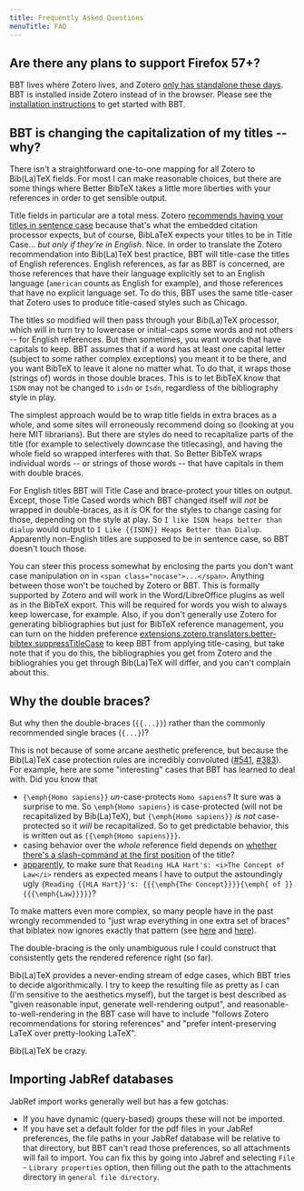 ```yaml
---
title: Frequently Asked Questions
menuTitle: FAQ
---
```


## Are there any plans to support Firefox 57+?

BBT lives where Zotero lives, and Zotero [only has standalone these days](https://www.zotero.org/blog/zotero-5-and-firefox-faq/). BBT is installed inside Zotero instead of in the browser. Please see the [installation instructions](https://retorque.re/zotero-better-bibtex/installation/) to get started with BBT.

## BBT is changing the capitalization of my titles -- why?

There isn't a straightforward one-to-one mapping for all Zotero to Bib(La)TeX fields. For most I can make reasonable
choices, but there are some things where Better BibTeX takes a little more liberties with your references in order to
get sensible output.

Title fields in particular are a total mess. Zotero [recommends having your titles in sentence
case](https://zotero-manual.github.io/zotero-manual/adding-items#sentence-and-title-case) because that's what the
embedded citation processor expects, but of course, BibLaTeX expects your titles to be in Title Case... *but only if
they're in English*. Nice. In order to translate the Zotero recommendation into Bib(La)TeX best practice, BBT will
title-case the titles of English references. English references, as far as BBT is concerned, are those references that
have their language explicitly set to an English language (`american` counts as English for example), and those
references that have no explicit language set. To do this, BBT uses the same title-caser that Zotero uses to produce
title-cased styles such as Chicago.

The titles so modified will then pass through your Bib(La)TeX processor, which will in turn try to lowercase or
initial-caps some words and not others -- for English references. But then sometimes, you want words that have capitals
to keep. BBT assumes that if a word has at least one capital letter (subject to some rather complex exceptions)
you meant it to be there, and you want BibTeX to leave it alone no matter what. To do that, it
wraps those (strings of) words in those double braces. This is to let BibTeX know that `ISDN` may not be changed to
`isdn` or `Isdn`, regardless of the bibliography style in play.

The simplest approach would be to wrap title fields in extra braces as a whole, and some sites will erroneously
recommend doing so (looking at you here MIT librarians). But there are styles do need to recapitalize parts of the
title (for example to selectively downcase the titlecasing), and having the whole field so wrapped interferes with that. So Better BibTeX wraps individual words -- or strings
of those words -- that have capitals in them with double braces.

For English titles BBT will Title Case and brace-protect your titles on output. Except, those Title Cased words which BBT changed itself will *not* be wrapped in double-braces,
as it *is* OK for the styles to change casing for those, depending on the style at play. So `I like ISDN heaps better
than dialup` would output to `I Like {{ISDN}} Heaps Better than Dialup`. Apparently non-English titles are supposed to
be in sentence case, so BBT doesn't touch those.

You can steer this process somewhat by enclosing the parts you don't want case manipulation on in `<span
class="nocase">...</span>`. Anything between those won't be touched by Zotero or BBT. This is formally supported by
Zotero and will work in the Word/LibreOffice plugins as well as in the BibTeX export. This will be required for words
you wish to always keep lowercase, for example.  Also, if
you don't generally use Zotero for generating bibliographies but just for BibTeX reference management, you can turn on the hidden
preference
[extensions.zotero.translators.better-bibtex.suppressTitleCase](configuration#suppresstitlecase)
to keep BBT from applying title-casing, but take note that if you do this, the
bibliographies you get from Zotero and the bibliograhies you get through Bib(La)TeX will differ, and you can't complain
about this.

## Why the double braces?

But why then the double-braces (`{{...}}`) rather than the commonly recommended single braces (`{...}`)?

This is not because of some arcane aesthetic preference, but because the Bib(La)TeX case protection rules are incredibly
convoluted ([#541](https://github.com/retorquere/zotero-better-bibtex/issues/541),
[#383](https://github.com/retorquere/zotero-better-bibtex/issues/383)). For example, here are some "interesting" cases
that BBT has learned to deal with. Did you know that

* `{\emph{Homo sapiens}}` *un*-case-protects `Homo sapiens`? It sure was a surprise to me.  So
  `\emph{Homo sapiens}` is case-protected (will not be recapitalized by Bib(La)TeX), but `{\emph{Homo sapiens}}` *is not* case-protected so it *will* be recapitalized. So to get
  predictable behavior, this is written out as `{{\emph{Homo sapiens}}}`.
* casing behavior over the *whole* reference field depends on [whether there's a slash-command at the first position](https://github.com/retorquere/zotero-better-bibtex/issues/541#issuecomment-240156274) of the title? 
* [apparently](https://github.com/retorquere/zotero-better-bibtex/issues/541#issuecomment-240999396), to make sure that `Reading HLA Hart's: <i>The Concept of Law</i>` renders as expected means I have to output the astoundingly ugly `{Reading {{HLA Hart}}'s: {{{\emph{The Concept}}}}{\emph{ of }}{{{\emph{Law}}}}}`?

To make matters even more complex, so many people have in the past wrongly recommended to "just wrap everything in one extra set of braces" that biblatex now ignores exactly that pattern (see [here](https://tex.stackexchange.com/a/327387/27603) and [here](https://tex.stackexchange.com/a/233976/27603)).

The double-bracing is the only unambiguous rule I could construct that consistently gets the rendered reference right (so far).

Bib(La)TeX provides a never-ending stream of edge cases, which BBT tries to decide algorithmically. I try to keep the resulting file as pretty as I can (I'm sensitive to the aesthetics myself), but the target is best described as "given reasonable input, generate well-rendering output", and reasonable-to-well-rendering in the BBT case will have to include "follows Zotero recommendations for storing references" and "prefer intent-preserving LaTeX over pretty-looking LaTeX".

Bib(La)TeX be crazy.

## Importing JabRef databases

JabRef import works generally well but has a few gotchas:

* If you have dynamic (query-based) groups these will not be imported.
* If you have set a default folder for the pdf files in your JabRef preferences, the file paths in your JabRef database will be relative to that directory, but BBT can't read those preferences, so all attachments will fail to import. You can fix this by going into Jabref and selecting `File` - `Library properties` option, then filling out the path to the attachments directory in `general file directory`.
